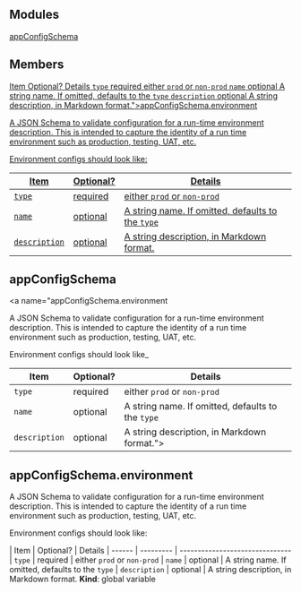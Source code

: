 ## Modules

<dl>
<dt><a href="#module_appConfigSchema">appConfigSchema</a></dt>
<dd></dd>
</dl>

## Members

<dl>
<dt><a href="#appConfigSchema.environmentA JSON Schema to validate configuration for a run-time environment description. This is intended to capture the identity of a run time environment such as production, testing, UAT, etc.Environment configs should look like_| Item   | Optional? | Details| ------ | --------- | -------------------------------| `type` | required  | either `prod` or `non-prod`| `name` | optional  | A string name. If omitted, defaults to the `type`| `description` | optional | A string description, in Markdown format.">appConfigSchema.environmentA JSON Schema to validate configuration for a run-time environment description. This is intended to capture the identity of a run time environment such as production, testing, UAT, etc.Environment configs should look like:| Item   | Optional? | Details| ------ | --------- | -------------------------------| `type` | required  | either `prod` or `non-prod`| `name` | optional  | A string name. If omitted, defaults to the `type`| `description` | optional | A string description, in Markdown format.</a></dt>
<dd></dd>
</dl>

<a name="module_appConfigSchema"></a>

## appConfigSchema
<a name="appConfigSchema.environmentA JSON Schema to validate configuration for a run-time environment description. This is intended to capture the identity of a run time environment such as production, testing, UAT, etc.Environment configs should look like_| Item   | Optional? | Details| ------ | --------- | -------------------------------| `type` | required  | either `prod` or `non-prod`| `name` | optional  | A string name. If omitted, defaults to the `type`| `description` | optional | A string description, in Markdown format."></a>

## appConfigSchema.environmentA JSON Schema to validate configuration for a run-time environment description. This is intended to capture the identity of a run time environment such as production, testing, UAT, etc.Environment configs should look like:\| Item   \| Optional? \| Details\| ------ \| --------- \| -------------------------------\| `type` \| required  \| either `prod` or `non-prod`\| `name` \| optional  \| A string name. If omitted, defaults to the `type`\| `description` \| optional \| A string description, in Markdown format.
**Kind**: global variable  
